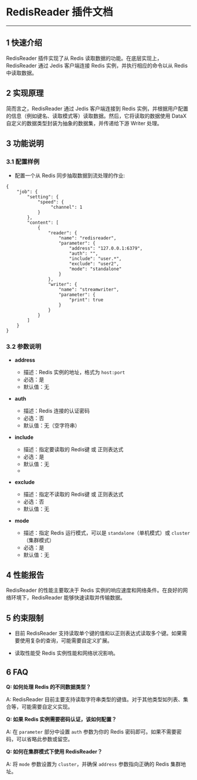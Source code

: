 # RedisReader 插件文档

___

## 1 快速介绍

RedisReader 插件实现了从 Redis 读取数据的功能。在底层实现上，RedisReader 通过 Jedis 客户端连接 Redis 实例，并执行相应的命令以从 Redis 中读取数据。

## 2 实现原理

简而言之，RedisReader 通过 Jedis 客户端连接到 Redis 实例，并根据用户配置的信息（例如键名、读取模式等）读取数据。然后，它将读取的数据使用 DataX 自定义的数据类型封装为抽象的数据集，并传递给下游 Writer 处理。

## 3 功能说明

### 3.1 配置样例

* 配置一个从 Redis 同步抽取数据到流处理的作业:

```
{
    "job": {
        "setting": {
            "speed": {
                 "channel": 1
            }
        },
        "content": [
            {
                "reader": {
                    "name": "redisreader",
                    "parameter": {
                        "address": "127.0.0.1:6379",
                        "auth": "",
                        "include": "user.*",
                        "exclude": "user2",
                        "mode": "standalone"
                    }
                },
                "writer": {
                    "name": "streamwriter",
                    "parameter": {
                        "print": true
                    }
                }
            }
        ]
    }
}
```

### 3.2 参数说明

* **address**

    * 描述：Redis 实例的地址，格式为 `host:port`
    * 必选：是
    * 默认值：无

* **auth**

    * 描述：Redis 连接的认证密码
    * 必选：否 
    * 默认值：无（空字符串）

* **include**

    * 描述：指定要读取的 Redis键 或 正则表达式
    * 必选：是
    * 默认值：无
    * 
* **exclude**

  * 描述：指定不读取的 Redis键 或 正则表达式
  * 必选：否
  * 默认值：无

* **mode**

    * 描述：指定 Redis 运行模式，可以是 `standalone`（单机模式）或 `cluster`（集群模式）
    * 必选：是
    * 默认值：无

## 4 性能报告

RedisReader 的性能主要取决于 Redis 实例的响应速度和网络条件。在良好的网络环境下，RedisReader 能够快速读取并传输数据。

## 5 约束限制

* 目前 RedisReader 支持读取单个键的值和以正则表达式读取多个键。如果需要使用复杂的查询，可能需要自定义扩展。

* 读取性能受 Redis 实例性能和网络状况影响。

## 6 FAQ

**Q: 如何处理 Redis 的不同数据类型？**

A: RedisReader 目前主要支持读取字符串类型的键值。对于其他类型如列表、集合等，可能需要自定义实现。

**Q: 如果 Redis 实例需要密码认证，该如何配置？**

A: 在 `parameter` 部分中设置 `auth` 参数为你的 Redis 密码即可。如果不需要密码，可以省略此参数或留空。

**Q: 如何在集群模式下使用 RedisReader？**

A: 将 `mode` 参数设置为 `cluster`，并确保 `address` 参数指向正确的 Redis 集群地址。
